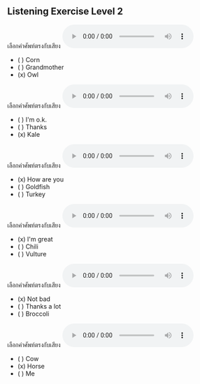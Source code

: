 ## Listening Exercise Level 2

เลือกคำศัพท์ตรงกับเสียง  ![](/media/audio/owl.mp3) 
 - ( ) Corn
 - ( ) Grandmother
 - (x) Owl


เลือกคำศัพท์ตรงกับเสียง  ![](/media/audio/kale.mp3) 
 - ( ) I'm o.k.
 - ( ) Thanks
 - (x) Kale


เลือกคำศัพท์ตรงกับเสียง  ![](/media/audio/How&#x20;are&#x20;you.mp3) 
 - (x) How are you
 - ( ) Goldfish
 - ( ) Turkey


เลือกคำศัพท์ตรงกับเสียง  ![](/media/audio/I'm&#x20;great.mp3) 
 - (x) I'm great
 - ( ) Chili
 - ( ) Vulture


เลือกคำศัพท์ตรงกับเสียง  ![](/media/audio/Not&#x20;bad.mp3) 
 - (x) Not bad
 - ( ) Thanks a lot
 - ( ) Broccoli


เลือกคำศัพท์ตรงกับเสียง  ![](/media/audio/horse.mp3) 
 - ( ) Cow
 - (x) Horse
 - ( ) Me

